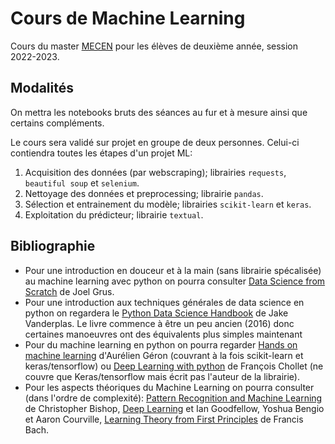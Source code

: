 # Cours de Machine Learning


Cours du master [MECEN](http://mecen-univ-tours.fr) pour les élèves de deuxième année, session 2022-2023.


## Modalités


On mettra les notebooks bruts des séances au fur et à mesure ainsi que certains compléments.

Le cours sera validé sur projet en groupe de deux personnes.
Celui-ci contiendra toutes les étapes d'un projet ML:

1. Acquisition des données (par webscraping); librairies `requests`, `beautiful soup` et `selenium`.
2. Nettoyage des données et preprocessing; librairie `pandas`.
3. Sélection et entrainement du modèle; librairies `scikit-learn` et `keras`.
4. Exploitation du prédicteur; librairie `textual`.


## Bibliographie


- Pour une introduction en douceur et à la main (sans librairie spécalisée) au machine learning avec python on pourra consulter [Data Science from Scratch](https://www.oreilly.com/library/view/data-science-from/9781492041122/) de Joel Grus.
- Pour une introduction aux techniques générales de data science en python on regardera le [Python Data Science Handbook](https://jakevdp.github.io/PythonDataScienceHandbook/) de Jake Vanderplas.
  Le livre commence à être un peu ancien (2016) donc certaines manoeuvres ont des équivalents plus simples maintenant
- Pour du machine learning en python on pourra regarder [Hands on machine learning](https://www.oreilly.com/library/view/hands-on-machine-learning/9781492032632/) d'Aurélien Géron (couvrant à la fois scikit-learn et keras/tensorflow) ou [Deep Learning with python](https://www.manning.com/books/deep-learning-with-python)  de François Chollet (ne couvre que Keras/tensorflow mais écrit pas l'auteur de la librairie).
- Pour les aspects théoriques du Machine Learning on pourra consulter (dans l'ordre de complexité): [Pattern Recognition and Machine Learning](https://www.microsoft.com/en-us/research/uploads/prod/2006/01/Bishop-Pattern-Recognition-and-Machine-Learning-2006.pdf) de Christopher Bishop, [Deep Learning](https://www.deeplearningbook.org/) et Ian Goodfellow, Yoshua Bengio et Aaron Courville, [Learning Theory from First Principles](https://www.di.ens.fr/%257Efbach/ltfp_book.pdf) de Francis Bach.